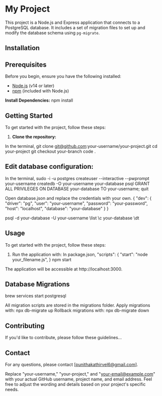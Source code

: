 # My Project

This project is a Node.js and Express application that connects to a PostgreSQL database. It includes a set of migration files to set up and modify the database schema using `pg-migrate`.

## Installation

## Prerequisites

Before you begin, ensure you have the following installed:

- [Node.js](https://nodejs.org/) (v14 or later)
- [npm](https://www.npmjs.com/) (included with Node.js)

**Install Dependencies:**
npm install

## Getting Started

To get started with the project, follow these steps:

1. **Clone the repository:**

In the terminal,
git clone git@github.com:your-username/your-project.git
cd your-project
git checkout your-branch
code .

## Edit database configuration:

In the terminal,
sudo -i -u postgres
createuser --interactive --pwprompt your-username
createdb -O your-username your-database
psql
GRANT ALL PRIVILEGES ON DATABASE your-database TO your-username;
quit

Open database.json and replace the credentials with your own.
{
"dev": {
"driver": "pg",
"user": "your-username",
"password": "your-password",
"host": "localhost",
"database": "your-database"
}
}

psql -d your-database -U your-username
\list
\c your-database
\dt

## Usage

To get started with the project, follow these steps:

1. Run the application with:
   In package.json,
   "scripts": {
   "start": "node your_filename.js",
   }
   npm start

The application will be accessible at http://localhost:3000.

## Database Migrations

brew services start postgresql

All migration scripts are stored in the migrations folder.
Apply migrations with:
npx db-migrate up
Rollback migrations with:
npx db-migrate down

## Contributing

If you'd like to contribute, please follow these guidelines...

## Contact

For any questions, please contact [punithakathirvel6@gmail.com].

Replace "your-username," "your-project," and "your-email@example.com" with your actual GitHub username, project name, and email address. Feel free to adjust the wording and details based on your project's specific needs.
